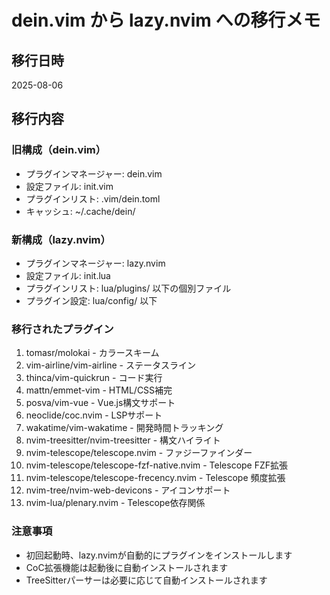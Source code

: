 # dein.vim から lazy.nvim への移行メモ

## 移行日時

2025-08-06

## 移行内容

### 旧構成（dein.vim）

- プラグインマネージャー: dein.vim
- 設定ファイル: init.vim
- プラグインリスト: .vim/dein.toml
- キャッシュ: ~/.cache/dein/

### 新構成（lazy.nvim）

- プラグインマネージャー: lazy.nvim
- 設定ファイル: init.lua
- プラグインリスト: lua/plugins/ 以下の個別ファイル
- プラグイン設定: lua/config/ 以下

### 移行されたプラグイン

1. tomasr/molokai - カラースキーム
2. vim-airline/vim-airline - ステータスライン
3. thinca/vim-quickrun - コード実行
4. mattn/emmet-vim - HTML/CSS補完
5. posva/vim-vue - Vue.js構文サポート
6. neoclide/coc.nvim - LSPサポート
7. wakatime/vim-wakatime - 開発時間トラッキング
8. nvim-treesitter/nvim-treesitter - 構文ハイライト
9. nvim-telescope/telescope.nvim - ファジーファインダー
10. nvim-telescope/telescope-fzf-native.nvim - Telescope FZF拡張
11. nvim-telescope/telescope-frecency.nvim - Telescope 頻度拡張
12. nvim-tree/nvim-web-devicons - アイコンサポート
13. nvim-lua/plenary.nvim - Telescope依存関係

### 注意事項

- 初回起動時、lazy.nvimが自動的にプラグインをインストールします
- CoC拡張機能は起動後に自動インストールされます
- TreeSitterパーサーは必要に応じて自動インストールされます
